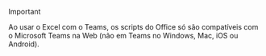 > [!IMPORTANT]
> Ao usar o Excel com o Teams, os scripts do Office só são compatíveis com o Microsoft Teams na Web (não em Teams no Windows, Mac, iOS ou Android).